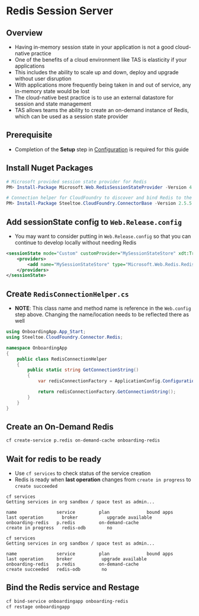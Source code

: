 
# Redis Session Server

## Overview

* Having in-memory session state in your application is not a good cloud-native practice
* One of the benefits of a cloud environment like TAS is elasticity if your applications
* This includes the ability to scale up and down, deploy and upgrade without user disruption
* With applications more frequently being taken in and out of service, any in-memory state would be lost
* The cloud-native best practice is to use an external datastore for session and state management
* TAS allows teams the ability to create an on-demand instance of Redis, which can be used as a session state provider

## Prerequisite

* Completion of the **Setup** step in [Configuration](configuration.md) is required for this guide

## Install Nuget Packages

```powershell
# Microsoft provided session state provider for Redis
PM> Install-Package Microsoft.Web.RedisSessionStateProvider -Version 4.0.1

# Connection helper for CloudFoundry to discover and bind Redis to the app
PM> Install-Package Steeltoe.CloudFoundry.ConnectorBase -Version 2.5.5
```

## Add sessionState config to `Web.Release.config`

* You may want to consider putting in `Web.Release.config` so that you can continue to develop locally without needing Redis

```xml
<sessionState mode="Custom" customProvider="MySessionStateStore" xdt:Transform="Insert">
    <providers>
        <add name="MySessionStateStore" type="Microsoft.Web.Redis.RedisSessionStateProvider" settingsClassName="RedisConnectionHelper" settingsMethodName="GetConnectionString" />
    </providers>
</sessionState>
```

## Create `RedisConnectionHelper.cs`

* **NOTE**: This class name and method name is reference in the `Web.config` step above. Changing the name/location needs to be reflected there as well
```csharp
using OnboardingApp.App_Start;
using Steeltoe.CloudFoundry.Connector.Redis;

namespace OnboardingApp
{
    public class RedisConnectionHelper
    {
        public static string GetConnectionString()
        {
            var redisConnectionFactory = ApplicationConfig.Configuration.CreateRedisServiceConnectorFactory();

            return redisConnectionFactory.GetConnectionString();
        }
    }
}
```

## Create an On-Demand Redis

```bash
cf create-service p.redis on-demand-cache onboarding-redis
```

## Wait for redis to be ready
* Use `cf services` to check status of the service creation
* Redis is ready when **last operation** changes from `create in progress` to `create succeeded`
```
cf services
Getting services in org sandbox / space test as admin...

name               service         plan              bound apps      last operation       broker           upgrade available
onboarding-redis   p.redis         on-demand-cache                   create in progress   redis-odb        no
```

```
cf services
Getting services in org sandbox / space test as admin...

name               service         plan              bound apps      last operation     broker           upgrade available
onboarding-redis   p.redis         on-demand-cache                   create succeeded   redis-odb        no
```

## Bind the Redis service and Restage

```bash
cf bind-service onboardingapp onboarding-redis
cf restage onboardingapp
```
